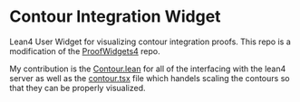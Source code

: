 # Contour Integration Widget
Lean4 User Widget for visualizing contour integration proofs. This repo is a modification of the  [ProofWidgets4](https://github.com/leanprover-community/ProofWidgets4) repo.

My contribution is the [Contour.lean](https://github.com/FrederickPu/ContourIntegrationWidget/blob/main/ProofWidgets/Demos/Contour.lean) for all of the interfacing with the lean4 server as well as the [contour.tsx](https://github.com/FrederickPu/ContourIntegrationWidget/blob/main/widget/src/contour.tsx) file which handels scaling the contours so that they can be properly visualized.
